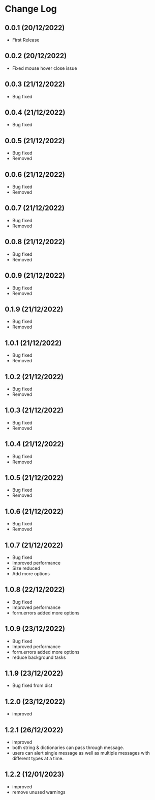 



Change Log
==========

0.0.1 (20/12/2022)
-------------------
- First Release

0.0.2 (20/12/2022)
-------------------
- Fixed mouse hover close issue

0.0.3 (21/12/2022)
-------------------
- Bug fixed

0.0.4 (21/12/2022)
-------------------
- Bug fixed

0.0.5 (21/12/2022)
-------------------
- Bug fixed
- Removed

0.0.6 (21/12/2022)
-------------------
- Bug fixed
- Removed

0.0.7 (21/12/2022)
-------------------
- Bug fixed
- Removed

0.0.8 (21/12/2022)
-------------------
- Bug fixed
- Removed

0.0.9 (21/12/2022)
-------------------
- Bug fixed
- Removed

0.1.9 (21/12/2022)
-------------------
- Bug fixed
- Removed

1.0.1 (21/12/2022)
-------------------
- Bug fixed
- Removed

1.0.2 (21/12/2022)
-------------------
- Bug fixed
- Removed

1.0.3 (21/12/2022)
-------------------
- Bug fixed
- Removed

1.0.4 (21/12/2022)
-------------------
- Bug fixed
- Removed

1.0.5 (21/12/2022)
-------------------
- Bug fixed
- Removed

1.0.6 (21/12/2022)
-------------------
- Bug fixed
- Removed

1.0.7 (21/12/2022)
-------------------
- Bug fixed
- Improved performance
- Size reduced
- Add more options

1.0.8 (22/12/2022)
-------------------
- Bug fixed
- Improved performance
- form.errors added more options


1.0.9 (23/12/2022)
-------------------
- Bug fixed
- Improved performance
- form.errors added more options
- reduce background tasks


1.1.9 (23/12/2022)
-------------------
- Bug fixed from dict

1.2.0 (23/12/2022)
-------------------
- improved


1.2.1 (26/12/2022)
-------------------
- improved
- both string & dictionaries can pass through message.
- users can alert single message as well as multiple messages with different types at a time.


1.2.2 (12/01/2023)
-------------------
- improved
- remove unused warnings
